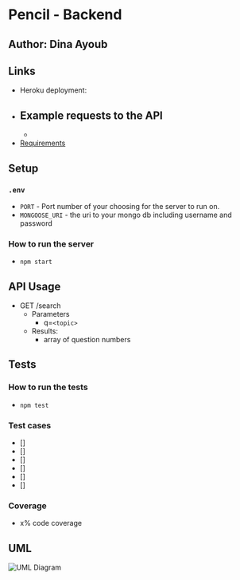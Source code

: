 # Pencil - Backend

## Author: Dina Ayoub

## Links

- Heroku deployment:
- Example requests to the API
  -
  -
- [Requirements](https://docs.google.com/document/d/1qpvi7JrHxaTUItgOC-WMRw9ofK566xQYVt0QF4-CXh8/edit#)

## Setup

### `.env`

- `PORT` - Port number of your choosing for the server to run on. 
- `MONGOOSE_URI` - the uri to your mongo db including username and password

### How to run the server

- `npm start`

## API Usage

- GET /search
  - Parameters
    - q=`<topic>`
  - Results:
    - array of question numbers

## Tests

### How to run the tests

- `npm test`

### Test cases

- [] 
- [] 
- [] 
- [] 
- [] 
- [] 

### Coverage

- x% code coverage

## UML 

![UML Diagram](assets/uml.png)
